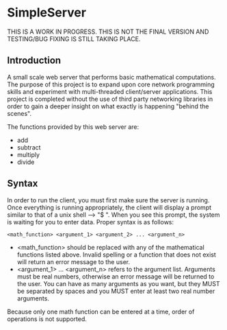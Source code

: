 # SimpleServer
THIS IS A WORK IN PROGRESS. THIS IS NOT THE FINAL VERSION AND TESTING/BUG FIXING IS STILL TAKING PLACE.

## Introduction
A small scale web server that performs basic mathematical computations. The purpose of this project is to expand upon core network programming skills and experiment with multi-threaded client/server applications. This project is completed without the use of third party networking libraries in order to gain a deeper insight on what exactly is happening "behind the scenes".

The functions provided by this web server are:
* add
* subtract
* multiply
* divide

## Syntax
In order to run the client, you must first make sure the server is running. Once everything is running appropriately, the client will display a prompt similar to that of a unix shell --> "$ ". When you see this prompt, the system is waiting for you to enter data. Proper syntax is as follows:

```
<math_function> <argument_1> <argument_2> ... <argument_n>
```
* <math_function> should be replaced with any of the mathematical functions listed above. Invalid spelling or a function that does not exist will return an error message to the user.
* <argument_1> ... <argument_n> refers to the argument list. Arguments must be real numbers, otherwise an error message will be returned to the user. You can have as many arguments as you want, but they MUST be separated by spaces and you MUST enter at least two real number arguments.

Because only one math function can be entered at a time, order of operations is not supported.
